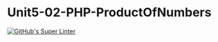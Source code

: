 # Unit5-02-PHP-ProductOfNumbers
[![GitHub's Super Linter](https://github.com/ICS2O-Programming-MariaG/Unit5-02-PHP-ProductOfNumbers/workflows/GitHub's%20Super%20Linter/badge.svg)](https://github.com/ICS2O-Programming-MariaG/Unit5-02-PHP-ProductOfNumbers/actions)